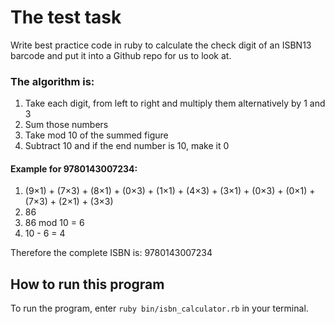 # The test task
Write best practice code in ruby to calculate the check digit of an ISBN13 barcode and put it into a Github repo for us to look at.

### The algorithm is:
1. Take each digit, from left to right and multiply them alternatively by 1 and 3
2. Sum those numbers
3. Take mod 10 of the summed figure
4. Subtract 10 and if the end number is 10, make it 0

#### Example for 9780143007234:
1. (9×1) + (7×3) + (8×1) + (0×3) + (1×1) + (4×3) + (3×1) + (0×3) + (0×1) + (7×3) + (2×1) + (3×3)
2. 86
3. 86 mod 10 = 6
4. 10 - 6 = 4

Therefore the complete ISBN is: 9780143007234

## How to run this program
To run the program, enter `ruby bin/isbn_calculator.rb` in your terminal.
